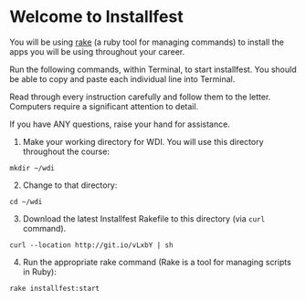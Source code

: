 # Welcome to Installfest

You will be using [rake](https://github.com/ruby/rake) (a ruby tool for managing commands) to install the apps you will be using throughout your career.

Run the following commands, within Terminal, to start installfest.  You should be able to copy and paste each individual line into Terminal.

Read through every instruction carefully and follow them to the letter.  Computers require a significant attention to detail.

If you have ANY questions, raise your hand for assistance.


1. Make your working directory for WDI.  You will use this directory throughout the course:
  
  ```
  mkdir ~/wdi
  ```

2. Change to that directory:
  
  ```
  cd ~/wdi
  ```
  
3. Download the latest Installfest Rakefile to this directory (via `curl` command).
  
  ```
  curl --location http://git.io/vLxbY | sh
  ```

4. Run the appropriate rake command (Rake is a tool for managing scripts in Ruby):

  ```
  rake installfest:start
  ```
